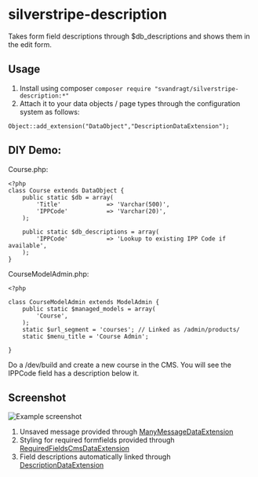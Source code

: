 silverstripe-description
========================

Takes form field descriptions through $db_descriptions and shows them in the edit form.

## Usage


1. Install using composer `composer require "svandragt/silverstripe-description:*"` 
2. Attach it to your data objects / page types through the configuration system as follows:
 
```
Object::add_extension("DataObject","DescriptionDataExtension");
```

## DIY Demo:

Course.php:

    <?php
    class Course extends DataObject {
    	public static $db = array(
    		'Title'             => 'Varchar(500)',
    		'IPPCode'           => 'Varchar(20)',
    	);
    
    	public static $db_descriptions = array(
    		'IPPCode'           => 'Lookup to existing IPP Code if available',
    	);    
    }

CourseModelAdmin.php:

    <?php
    
    class CourseModelAdmin extends ModelAdmin {
    	public static $managed_models = array(
    		'Course',
    	); 
      	static $url_segment = 'courses'; // Linked as /admin/products/
      	static $menu_title = 'Course Admin';
    	
    }

Do a /dev/build and create a new course in the CMS. You will see the IPPCode field has a description below it.


## Screenshot

![Example screenshot](http://content.screencast.com/users/SanderVD/folders/Jing/media/c66ae9b9-d681-4940-adbd-71773d110d54/2012-11-20_1340.png)

1. Unsaved message provided through [ManyMessageDataExtension](https://github.com/svandragt/silverstripe-manymessage)
2. Styling for required formfields provided through [RequiredFieldsCmsDataExtension](https://github.com/svandragt/silverstripe-requiredfieldscms)
3. Field descriptions automatically linked through [DescriptionDataExtension](https://github.com/svandragt/silverstripe-description)
